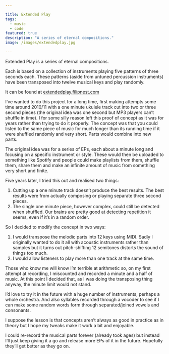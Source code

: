 ```yaml
---

title: Extended Play
tags:
  - music
  - code
featured: true
description: "A series of eternal compositions."
image: /images/extendedplay.jpg

---
```


Extended Play is a series of eternal compositions.

Each is based on a collection of instruments playing five patterns of three seconds each. These patterns (aside from untuned percussion instruments) have been transposed into twelve musical keys and play randomly.

It can be found at [extendedplay.filipnest.com](http://extendedplay.filipnest.com)

I’ve wanted to do this project for a long time, first making attempts some time around 2010/11 with a one minute ukulele track cut into two or three second pieces (the original idea was one second but MP3 players can’t shuffle in time). I for some silly reason left this proof of concept as it was for years rather than trying to do it properly. The concept was that you could listen to the same piece of music for much longer than its running time if it were shuffled randomly and very short. Parts would combine into new parts.

The original idea was for a series of EPs, each about a minute long and focusing on a specific instrument or style. These would then be uploaded to something like Spotify and people could make playlists from them, shuffle them, share them and make an infinite amount of music from something very short and finite.

Five years later, I tried this out and realised two things:

1) Cutting up a one minute track doesn’t produce the best results. The best results were from actually composing or playing separate three second pieces.
2) The single one minute piece, however complex, could still be detected when shuffled. Our brains are pretty good at detecting repetition it seems, even if it’s in a random order.

So I decided to modify the concept in two ways:

1) I would transpose the melodic parts into 12 keys using MIDI. Sadly I originally wanted to do it all with acoustic instruments rather than samples but it turns out pitch-shifting 12 semitones distorts the sound of things too much.
2) I would allow listeners to play more than one track at the same time.

Those who know me will know I’m terrible at arithmetic so, on my first attempt at recording, I miscounted and recorded a minute and a half of music. At this point I decided that, as I was doing the transposing thing anyway, the minute limit would not stand.

I’d love to try it in the future with a huge number of instruments, perhaps a whole orchestra. And also syllables recorded through a vocoder to see if I can make some random words form through separated/joined vowels and consonants.

I suppose the lesson is that concepts aren’t always as good in practice as in theory but I hope my tweaks make it work a bit and enjoyable.

I could re-record the musical parts forever (already took ages) but instead I’ll just keep giving it a go and release more EPs of it in the future. Hopefully they’ll get better as they go on.
